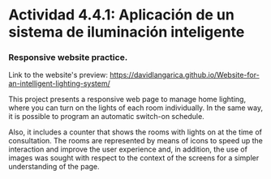 # Actividad 4.4.1: Aplicación de un sistema de iluminación inteligente

### Responsive website practice.

Link to the website's preview: https://davidlangarica.github.io/Website-for-an-intelligent-lighting-system/

This project presents a responsive web page to manage home lighting, where you can turn on the lights of each room individually. In the same way, it is possible to program an automatic switch-on schedule.

Also, it includes a counter that shows the rooms with lights on at the time of consultation. The rooms are represented by means of icons to speed up the interaction and improve the user experience and, in addition, the use of images was sought with respect to the context of the screens for a simpler understanding of the page.
